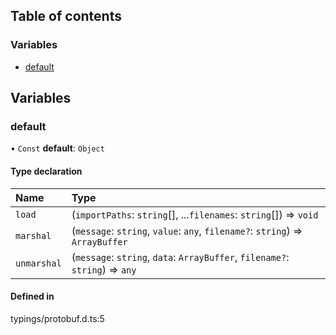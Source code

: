 ## Table of contents

### Variables

- [default](#default)

## Variables

<span id="default"></span>

### default

• `Const` **default**: `Object`

#### Type declaration

| Name | Type |
| :------ | :------ |
| `load` | (`importPaths`: `string`[], ...`filenames`: `string`[]) => `void` |
| `marshal` | (`message`: `string`, `value`: `any`, `filename?`: `string`) => `ArrayBuffer` |
| `unmarshal` | (`message`: `string`, `data`: `ArrayBuffer`, `filename?`: `string`) => `any` |

#### Defined in

typings/protobuf.d.ts:5
